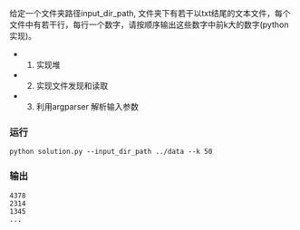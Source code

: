 给定一个文件夹路径input_dir_path, 文件夹下有若干以txt结尾的文本文件，每个文件中有若干行，每行一个数字，请按顺序输出这些数字中前k大的数字(python实现)。

- 1. 实现堆

- 2. 实现文件发现和读取

- 3. 利用argparser 解析输入参数 


### 运行

```shell
python solution.py --input_dir_path ../data --k 50

```

### 输出

```shell
4378
2314
1345
...
```
